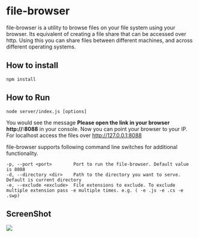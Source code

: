 file-browser
============
file-browser is a utility to browse files on your file system using your browser. Its equivalent of creating a file share that can be accessed over http. Using this you can share files between different machines, and across different operating systems. 

## How to install

    npm install

## How to Run

    node server/index.js [options]

You would see the message <b>Please open the link in your browser http://<YOUR-IP>:8088</b> in your console. Now you can point your browser to your IP. 
For localhost access the files over http://127.0.0.1:8088 

file-browser supports following command line switches for additional functionality.

    -p, --port <port>        Port to run the file-browser. Default value is 8088
    -d, --directory <dir>    Path to the directory you want to serve. Default is current directory
    -e, --exclude <exclude>  File extensions to exclude. To exclude multiple extension pass -e multiple times. e.g. ( -e .js -e .cs -e .swp)

## ScreenShot
<img src="https://raw.githubusercontent.com/sumitchawla/file-browser/master/file-browser.png"/>
